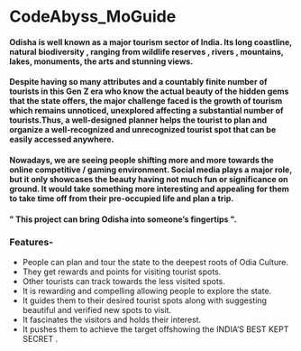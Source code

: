 # CodeAbyss_MoGuide
#### Odisha is well known as a major tourism sector of India. Its long coastline, natural biodiversity , ranging from wildlife reserves , rivers , mountains, lakes,  monuments, the arts and stunning views.
#### Despite having so many attributes and a countably finite number of tourists in this Gen Z era who know the actual beauty of the hidden gems that the state offers, the major challenge faced is the growth of tourism which remains unnoticed, unexplored affecting a substantial number of tourists.Thus, a well-designed planner helps the tourist to plan and organize a well-recognized and unrecognized tourist spot that can be easily accessed anywhere. 
#### Nowadays, we are seeing people shifting more and more towards the online competitive / gaming environment. Social media plays a major role, but it only showcases the beauty having not much fun or significance on ground. It would take something more interesting and appealing for them to take time off from their pre-occupied life and plan a trip. 
#### " This project can bring Odisha into someone’s fingertips ". 
### Features-
* People can plan and tour the state to the deepest roots of Odia Culture. 
* They get rewards and points for visiting tourist spots.
* Other tourists can track towards the less visited spots.
* It is rewarding and compelling allowing people to explore the state.
* It guides them to their desired tourist spots along with suggesting beautiful and verified new spots to visit.
* It fascinates the visitors and holds their interest.
* It pushes them to achieve the target offshowing the INDIA’S BEST KEPT SECRET .

